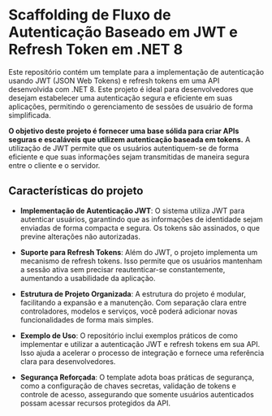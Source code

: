 # Scaffolding de Fluxo de Autenticação Baseado em JWT e Refresh Token em .NET 8

Este repositório contém um template para a implementação de autenticação usando JWT (JSON Web Tokens) e refresh tokens em uma API desenvolvida com .NET 8. Este projeto é ideal para desenvolvedores que desejam estabelecer uma autenticação segura e eficiente em suas aplicações, permitindo o gerenciamento de sessões de usuário de forma simplificada.

<b>O objetivo deste projeto é fornecer uma base sólida para criar APIs seguras e escaláveis que utilizem autenticação baseada em tokens.</b> A utilização de JWT permite que os usuários autentiquem-se de forma eficiente e que suas informações sejam transmitidas de maneira segura entre o cliente e o servidor.

## Características do projeto

- **Implementação de Autenticação JWT**: O sistema utiliza JWT para autenticar usuários, garantindo que as informações de identidade sejam enviadas de forma compacta e segura. Os tokens são assinados, o que previne alterações não autorizadas.

- **Suporte para Refresh Tokens**: Além do JWT, o projeto implementa um mecanismo de refresh tokens. Isso permite que os usuários mantenham a sessão ativa sem precisar reautenticar-se constantemente, aumentando a usabilidade da aplicação.

- **Estrutura de Projeto Organizada**: A estrutura do projeto é modular, facilitando a expansão e a manutenção. Com separação clara entre controladores, modelos e serviços, você poderá adicionar novas funcionalidades de forma mais simples.

- **Exemplo de Uso**: O repositório inclui exemplos práticos de como implementar e utilizar a autenticação JWT e refresh tokens em sua API. Isso ajuda a acelerar o processo de integração e fornece uma referência clara para desenvolvedores.

- **Segurança Reforçada**: O template adota boas práticas de segurança, como a configuração de chaves secretas, validação de tokens e controle de acesso, assegurando que somente usuários autenticados possam acessar recursos protegidos da API.
